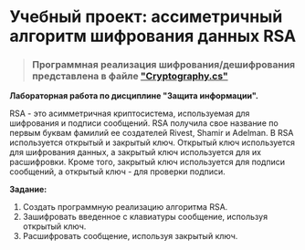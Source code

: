 # Учебный проект: ассиметричный алгоритм шифрования данных RSA
> ### Программная реализация шифрования/дешифрования представлена в файле ["Cryptography.cs"](https://github.com/alekseqkravtsov/MethodRSA/blob/main/MethodRSA/MethodRSA/Cryptography.cs)

**Лабораторная работа по дисциплине "Защита информации".**

RSA - это асимметричная криптосистема, используемая для шифрования и подписи сообщений. RSA получила свое название по первым буквам фамилий ее создателей Rivest, Shamir и Adelman.
В RSA используется открытый и закрытый ключ. Открытый ключ используется для шифрования данных, а закрытый ключ используется для их расшифровки.
Кроме того, закрытый ключ используется для подписи сообщений, а открытый ключ - для проверки подписи.

**Задание:**
1. Создать программную реализацию алгоритма RSA.
2. Зашифровать введенное с клавиатуры сообщение, используя открытый ключ.
3. Расшифровать сообщение, используя закрытый ключ.
